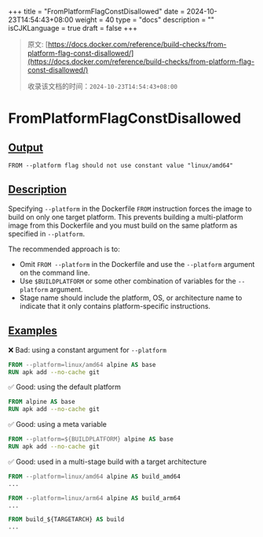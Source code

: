 +++
title = "FromPlatformFlagConstDisallowed"
date = 2024-10-23T14:54:43+08:00
weight = 40
type = "docs"
description = ""
isCJKLanguage = true
draft = false
+++

> 原文: [https://docs.docker.com/reference/build-checks/from-platform-flag-const-disallowed/](https://docs.docker.com/reference/build-checks/from-platform-flag-const-disallowed/)
>
> 收录该文档的时间：`2024-10-23T14:54:43+08:00`

# FromPlatformFlagConstDisallowed

## [Output](https://docs.docker.com/reference/build-checks/from-platform-flag-const-disallowed/#output)



```text
FROM --platform flag should not use constant value "linux/amd64"
```

## [Description](https://docs.docker.com/reference/build-checks/from-platform-flag-const-disallowed/#description)

Specifying `--platform` in the Dockerfile `FROM` instruction forces the image to build on only one target platform. This prevents building a multi-platform image from this Dockerfile and you must build on the same platform as specified in `--platform`.

The recommended approach is to:

- Omit `FROM --platform` in the Dockerfile and use the `--platform` argument on the command line.
- Use `$BUILDPLATFORM` or some other combination of variables for the `--platform` argument.
- Stage name should include the platform, OS, or architecture name to indicate that it only contains platform-specific instructions.

## [Examples](https://docs.docker.com/reference/build-checks/from-platform-flag-const-disallowed/#examples)

❌ Bad: using a constant argument for `--platform`



```dockerfile
FROM --platform=linux/amd64 alpine AS base
RUN apk add --no-cache git
```

✅ Good: using the default platform



```dockerfile
FROM alpine AS base
RUN apk add --no-cache git
```

✅ Good: using a meta variable



```dockerfile
FROM --platform=${BUILDPLATFORM} alpine AS base
RUN apk add --no-cache git
```

✅ Good: used in a multi-stage build with a target architecture



```dockerfile
FROM --platform=linux/amd64 alpine AS build_amd64
...

FROM --platform=linux/arm64 alpine AS build_arm64
...

FROM build_${TARGETARCH} AS build
...
```

